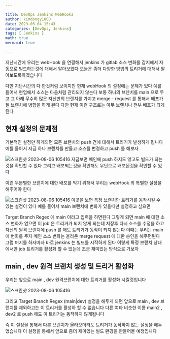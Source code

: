 ```yaml
---

title: DevOps Jenkins WebHook2
author: kimdongy1000
date: 2023-05-04 15:43
categories: [DevOps, Jenkins]
tags: [ Jenkins ]
math: true
mermaid: true

---
```


지난시간에 우리는 webHook 을 연결해서 jenkins 가 gitlab 소스 변화를 감지해서 자동으로 빌드하는것에 대해서 알아보았다 오늘은 좀더 다양한 방법의 트리거에 대해서 알아보도록하겠습니다

다만 지난시간의 다 한것처럼 보이지만 현재 webHook 의 설정에는 문제가 있다 예를 들어서 현업에서 소스는 다음처럼 관리되지 않는다 보통 하나의 브렌치를 main 으로 두고 그 
아래 무수히 많은 자신만의 브렌치를 가지고 merge - request 를 통해서 배포가 될 브렌치에 병합을 하게 된다 다만 현재 이런 구조로는 아무 브렌치나 전부 배포가 되게 된다 


## 현재 설정의 문제점 
기본적인 설정만 하게되면 모든 브랜치의 push 건에 대해서 트리거가 발생하게 됩니다 예를 들어서 지금 하나 브렌치를 만들고 소스를 변경하고 push 를 해보자 

![스크린샷 2023-08-06 105416](https://github.com/time-kimdongy1000/ImageStore/assets/58513678/6e563e2b-470c-49f3-ac04-f30a523ca78a) 
지금보면 메인에 push 하지도 않고도 빌드가 되는것을 확인할 수 있다 그리고 배포되는것을 확인해도 무단으로 배포된것을 확인할 수 있다 

이런 무분별한 브랜치에 대한 배포를 막기 위해서 우리는 webHook 의 특별한 설정을 해주어야 한다 

![스크린샷 2023-08-06 105416](https://github.com/time-kimdongy1000/ImageStore/assets/58513678/330bd64e-0077-473c-8891-9afdaa39db84)
이곳을 보면 특정 브랜치만 트리거를 동작시킬 수 있는 설정이 있다 예를 들어서 main 브랜치에 변화가 있을때만 설정하고 싶으면 

Target Branch Regex 에 main 이라고 입력을 하면된다 그렇게 되면 main 에 대한 소스 변화가 없으면 이 job 은 트리거가 되지 않게 되는데 저장후 다시 소스를 수정을 하고 자신의 원격 브랜치에 push 를 해도 트리거가 동작이 되지 않는다 
이때는 우리는 main 에 변화를 주자 메인 소스 변화는 올라온 merge request 에 대한 승인을 해주면된다 그럼 머지를 하자마자 바로 jenkins 는 빌드를 시작하게 된다 이렇게 특정 브랜치 상태에서만 job 트리거를 활성화 할 수 있는데 
조금 재미있는 방식으로 가보자 

## main , dev 원격 브랜치 생성 및 트리거 활성화 
우리는 앞으로 main , dev 원격브랜치에 대한 트리거를 활성화 시킬것입니다 

![스크린샷 2023-08-06 105416](https://github.com/time-kimdongy1000/ImageStore/assets/58513678/361b1b9b-b9e3-4c3b-b039-f72b2c14a392)

그리고 Target Branch Regex (main|dev) 설정을 해두게 되면 앞으로 main , dev 브랜치를 제외하고는 이 트리거를 활성하 할 수 없습니다 다른 여타 비슷한 이름 main2 , dev2 로 push 해도 이 트리거는 동작하지 않게됩니다 

즉 이 설정을 통해서 다른 브랜치가 올라오더라도 트리거가 동작하지 않는 설정을 해두었습니다 이 설정을 통해서 앞으로 좀더 재미있는 
빌드 환경을 만들어볼 예정입니다 








